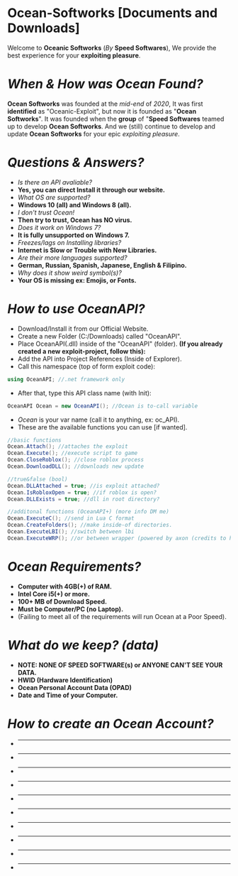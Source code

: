 # Ocean-Softworks [Documents and Downloads]

Welcome to **Oceanic Softworks** (*By* **Speed Softwares**), We provide the best experience for your **exploiting pleasure**.

# *When & How was Ocean Found?*
**Ocean Softworks** was founded at the *mid-end* of *2020*, It was first **identified** as "Oceanic-Exploit", but now it is founded as "**Ocean Softworks**". It was founded when the **group** of "**Speed Softwares** teamed up to develop **Ocean Softworks**. And we (still) continue to develop and update **Ocean Softworks** for your epic *exploiting pleasure*.

# *Questions & Answers?*
- *Is there an API avaliable?*
- **Yes, you can direct Install it through our website.**
- *What OS are supported?*
- **Windows 10 (all) and Windows 8 (all).**
- *I don't trust Ocean!*
- **Then try to trust, Ocean has NO virus.**
- *Does it work on Windows 7?*
- **It is fully unsupported on Windows 7.**
- *Freezes/lags on Installing libraries?*
- **Internet is Slow or Trouble with New Libraries.**
- *Are their more languages supported?*
- **German, Russian, Spanish, Japanese, English & Filipino.**
- *Why does it show weird symbol(s)?*
- **Your OS is missing ex: Emojis, or Fonts.**

# *How to use OceanAPI?*
- Download/Install it from our Official Website.
- Create a new Folder (C:/Downloads) called "OceanAPI".
- Place OceanAPI(.dll) inside of the "OceanAPI" (folder).
**(If you already created a new exploit-project, follow this):**
- Add the API into Project References (Inside of Explorer).
- Call this namespace (top of form exploit code): 
```csharp 
using OceanAPI; //.net framework only
```
- After that, type this API class name (with Init):
```csharp
OceanAPI Ocean = new OceanAPI(); //Ocean is to-call variable
```
- *Ocean* is your var name (call it to anything, ex: oc_API).
- These are the available functions you can use [if wanted].
```csharp
//basic functions
Ocean.Attach(); //attaches the exploit
Ocean.Execute(); //execute script to game
Ocean.CloseRoblox(); //close roblox process
Ocean.DownloadDLL(); //downloads new update

//true&false (bool)
Ocean.DLLAttached = true; //is exploit attached?
Ocean.IsRobloxOpen = true; //if roblox is open?
Ocean.DLLExists = true; //dll in root directory?

//additonal functions (OceanAPI+) (more info DM me)
Ocean.ExecuteC(); //send in Lua C format
Ocean.CreateFolders(); //make inside-of directories.
Ocean.ExecuteLBI(); //switch between lbi
Ocean.ExecuteWRP(); //or between wrapper (powered by axon (credits to him))
```
# *Ocean Requirements?*
- **Computer with 4GB(+) of RAM.**
- **Intel Core i5(+) or more.**
- **100+ MB of Download Speed.**
- **Must be Computer/PC (no Laptop).**
- (Failing to meet all of the requirements will run Ocean at a Poor Speed).

# *What do we keep? (data)*
- **NOTE: NONE OF SPEED SOFTWARE(s) or ANYONE CAN'T SEE YOUR DATA.**
- **HWID (Hardware Identification)**
- **Ocean Personal Account Data (OPAD)**
- **Date and Time of your Computer.**

# *How to create an Ocean Account?*
- ****
- ****
- ****
- ****
- ****
- ****
- ****
- ****
- ****
- ****

